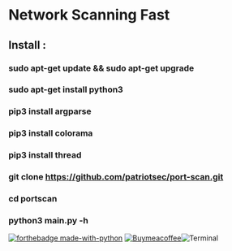 # Network Scanning Fast
## Install :
### sudo apt-get update && sudo apt-get upgrade
### sudo apt-get install python3
### pip3 install argparse
### pip3 install colorama
### pip3 install thread
### git clone https://github.com/patriotsec/port-scan.git
### cd portscan
### python3 main.py -h



[![forthebadge made-with-python](http://ForTheBadge.com/images/badges/made-with-python.svg)](https://www.python.org/) [![Buymeacoffee](https://badgen.net/badge/icon/buymeacoffee?icon=buymeacoffee&label)](https://https://www.buymeacoffee.com/)![Terminal](https://badgen.net/badge/icon/terminal?icon=terminal&label)    
